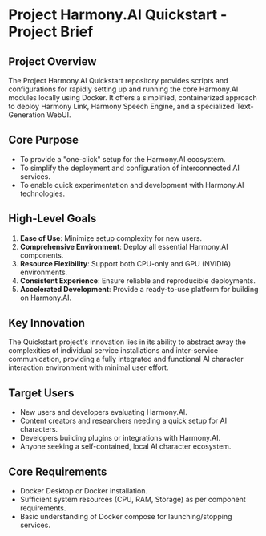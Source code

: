 # Project Harmony.AI Quickstart - Project Brief

## Project Overview
The Project Harmony.AI Quickstart repository provides scripts and configurations for rapidly setting up and running the core Harmony.AI modules locally using Docker. It offers a simplified, containerized approach to deploy Harmony Link, Harmony Speech Engine, and a specialized Text-Generation WebUI.

## Core Purpose
- To provide a "one-click" setup for the Harmony.AI ecosystem.
- To simplify the deployment and configuration of interconnected AI services.
- To enable quick experimentation and development with Harmony.AI technologies.

## High-Level Goals
1. **Ease of Use**: Minimize setup complexity for new users.
2. **Comprehensive Environment**: Deploy all essential Harmony.AI components.
3. **Resource Flexibility**: Support both CPU-only and GPU (NVIDIA) environments.
4. **Consistent Experience**: Ensure reliable and reproducible deployments.
5. **Accelerated Development**: Provide a ready-to-use platform for building on Harmony.AI.

## Key Innovation
The Quickstart project's innovation lies in its ability to abstract away the complexities of individual service installations and inter-service communication, providing a fully integrated and functional AI character interaction environment with minimal user effort.

## Target Users
- New users and developers evaluating Harmony.AI.
- Content creators and researchers needing a quick setup for AI characters.
- Developers building plugins or integrations with Harmony.AI.
- Anyone seeking a self-contained, local AI character ecosystem.

## Core Requirements
- Docker Desktop or Docker installation.
- Sufficient system resources (CPU, RAM, Storage) as per component requirements.
- Basic understanding of Docker compose for launching/stopping services.
